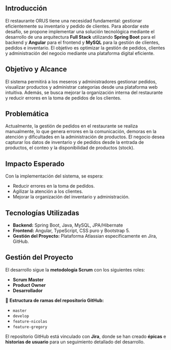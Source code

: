 ## Introducción
El restaurante ORUS tiene una necesidad fundamental: gestionar eficientemente su inventario y pedido de clientes. Para abordar este desafío, se propone implementar una solución tecnológica mediante el desarrollo de una arquitectura **Full Stack** utilizando **Spring Boot** para el backend y **Angular** para el frontend y **MySQL** para la gestión de clientes, pedidos e inventario. 
El objetivo es optimizar la gestión de pedidos, clientes y administración del negocio mediante una plataforma digital eficiente.

## Objetivo y Alcance
El sistema permitirá a los meseros y administradores gestionar pedidos, visualizar productos y administrar categorías desde una plataforma web intuitiva. Además, se busca mejorar la organización interna del restaurante y reducir errores en la toma de pedidos de los clientes.

## Problemática
Actualmente, la gestión de pedidos en el restaurante se realiza manualmente, lo que genera errores en la comunicación, demoras en la atención y dificultades en la administración de productos. El negocio desea capturar los datos de inventario y de pedidos desde la entrada de productos, el conteo y la disponibilidad de productos (stock).


## Impacto Esperado
Con la implementación del sistema, se espera:
- Reducir errores en la toma de pedidos.
- Agilizar la atención a los clientes.
- Mejorar la organización del inventario y administración.

## Tecnologías Utilizadas
- **Backend:** Spring Boot, Java, MySQL, JPA/Hibernate
- **Frontend:** Angular, TypeScript, CSS puro y Bootstrap 5.
- **Gestión del Proyecto:** Plataforma Atlassian específicamente en Jira, GitHub.

## Gestión del Proyecto
El desarrollo sigue la **metodología Scrum** con los siguientes roles:
- **Scrum Master**
- **Product Owner**
- **Desarrollador**

📌 **Estructura de ramas del repositorio GitHub:**
- `master`
- `develop`
- `feature-nicolas`
- `feature-gregory`

El repositorio GitHub está vinculado con **Jira**, donde se han creado **épicas** e **historias de usuario** para un seguimiento detallado del desarrollo.
